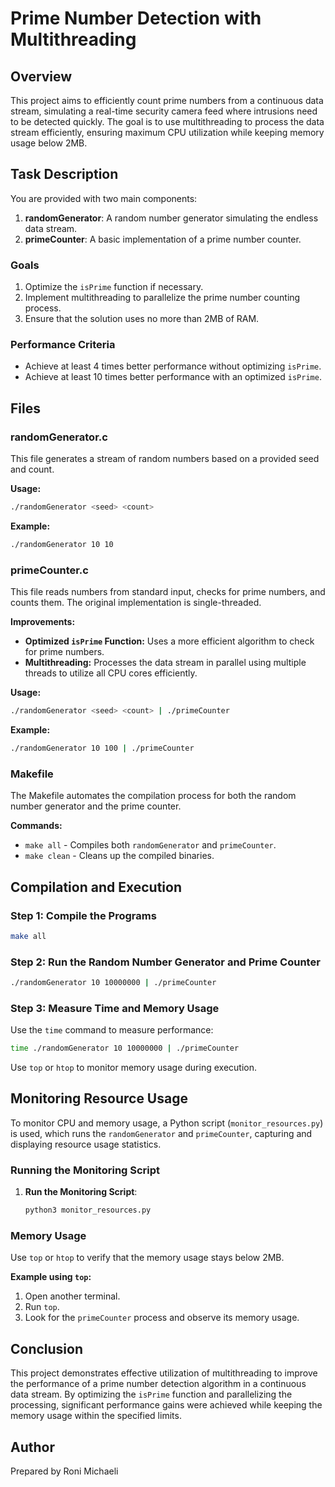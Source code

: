 # Prime Number Detection with Multithreading

## Overview

This project aims to efficiently count prime numbers from a continuous data stream, simulating a real-time security camera feed where intrusions need to be detected quickly. The goal is to use multithreading to process the data stream efficiently, ensuring maximum CPU utilization while keeping memory usage below 2MB.

## Task Description

You are provided with two main components:
1. **randomGenerator**: A random number generator simulating the endless data stream.
2. **primeCounter**: A basic implementation of a prime number counter.

### Goals
1. Optimize the `isPrime` function if necessary.
2. Implement multithreading to parallelize the prime number counting process.
3. Ensure that the solution uses no more than 2MB of RAM.

### Performance Criteria
- Achieve at least 4 times better performance without optimizing `isPrime`.
- Achieve at least 10 times better performance with an optimized `isPrime`.

## Files

### randomGenerator.c

This file generates a stream of random numbers based on a provided seed and count.

**Usage:**
```sh
./randomGenerator <seed> <count>
```
**Example:**
```sh
./randomGenerator 10 10
```

### primeCounter.c

This file reads numbers from standard input, checks for prime numbers, and counts them. The original implementation is single-threaded.

**Improvements:**
- **Optimized `isPrime` Function:** Uses a more efficient algorithm to check for prime numbers.
- **Multithreading:** Processes the data stream in parallel using multiple threads to utilize all CPU cores efficiently.

**Usage:**
```sh
./randomGenerator <seed> <count> | ./primeCounter
```
**Example:**
```sh
./randomGenerator 10 100 | ./primeCounter
```

### Makefile

The Makefile automates the compilation process for both the random number generator and the prime counter.

**Commands:**
- `make all` - Compiles both `randomGenerator` and `primeCounter`.
- `make clean` - Cleans up the compiled binaries.

## Compilation and Execution

### Step 1: Compile the Programs

```sh
make all
```

### Step 2: Run the Random Number Generator and Prime Counter

```sh
./randomGenerator 10 10000000 | ./primeCounter
```

### Step 3: Measure Time and Memory Usage

Use the `time` command to measure performance:

```sh
time ./randomGenerator 10 10000000 | ./primeCounter
```

Use `top` or `htop` to monitor memory usage during execution.

## Monitoring Resource Usage

To monitor CPU and memory usage, a Python script (`monitor_resources.py`) is used, which runs the `randomGenerator` and `primeCounter`, capturing and displaying resource usage statistics.


### Running the Monitoring Script

1. **Run the Monitoring Script**:
    ```sh
    python3 monitor_resources.py
    ```

### Memory Usage

Use `top` or `htop` to verify that the memory usage stays below 2MB.

**Example using `top`:**
1. Open another terminal.
2. Run `top`.
3. Look for the `primeCounter` process and observe its memory usage.

## Conclusion

This project demonstrates effective utilization of multithreading to improve the performance of a prime number detection algorithm in a continuous data stream. By optimizing the `isPrime` function and parallelizing the processing, significant performance gains were achieved while keeping the memory usage within the specified limits.

## Author

Prepared by Roni Michaeli